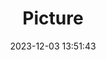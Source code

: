 ---
weight: 1
images:
- /images/edited/132.jpeg
title: Picture
date: 2023-12-03 13:51:43
tags: [luminar neo,work]
---
